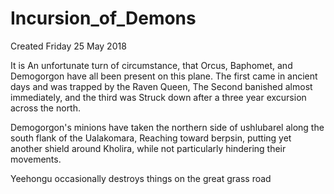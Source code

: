 # Incursion_of_Demons
Created Friday 25 May 2018

It is An unfortunate turn of circumstance, that Orcus, Baphomet, and Demogorgon have all been present on this plane. The first came in ancient days and was trapped by the Raven Queen, The Second banished almost immediately, and the third was Struck down after a three year excursion across the north.

Demogorgon's minions have taken the northern side of ushlubarel along the south flank of the Ualakomara, Reaching toward berpsin, putting yet another shield around Kholira, while not particularly hindering their movements.

Yeehongu occasionally destroys things on the great grass road

